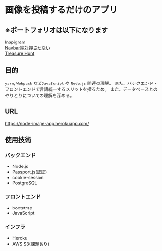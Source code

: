 # 画像を投稿するだけのアプリ

## ※ポートフォリオは以下になります
[Inspigram](https://github.com/kazuma-soon/inspigram)
<br>
[Navbar絶対押させない](https://github.com/kazuma-soon/navbar_game)
<br>
[Treasure Hunt](https://github.com/kazuma-soon/treasure-hunt)

## 目的
`yarn`, `Webpack` など`JavaScript` や `Node.js` 関連の理解。
また、バックエンド・フロントエンドで言語統一するメリットを探るため。
また、データベースとのやりとりについての理解を深める。

## URL
https://node-image-app.herokuapp.com/

## 使用技術
### バックエンド
- Node.js
- Passport.js(認証)
- cookie-session
- PostgreSQL

### フロントエンド
- bootstrap
- JavaScript 

### インフラ
- Heroku
- AWS S3(課題あり)

